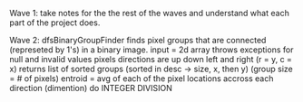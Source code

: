 Wave 1:
    take notes for the the rest of the waves and understand what each part of the project does.

Wave 2:
    dfsBinaryGroupFinder finds pixel groups that are connected (represeted by 1's) in a binary image.
    input = 2d array
    throws exceptions for null and invalid values
    pixels directions are up down left and right (r = y, c = x)
    returns list of sorted groups (sorted in desc -> size, x, then y) (group size = # of pixels)
    entroid  = avg of each of the pixel locations accross each direction (dimention)
    do INTEGER DIVISION
